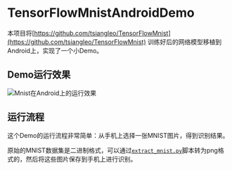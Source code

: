 # TensorFlowMnistAndroidDemo

本项目将[https://github.com/tsiangleo/TensorFlowMnist](https://github.com/tsiangleo/TensorFlowMnist) 训练好后的网络模型移植到Android上，实现了一个小Demo。

## Demo运行效果
![Mnist在Android上的运行效果](http://upload-images.jianshu.io/upload_images/5736962-f3c633f154f0df34.png?imageMogr2/auto-orient/strip%7CimageView2/2/w/300)

## 运行流程
这个Demo的运行流程非常简单：从手机上选择一张MNIST图片，得到识别结果。

原始的MNIST数据集是二进制格式，可以通过[```extract_mnist.py```](https://github.com/tsiangleo/TensorFlowMnist/blob/master/extract_mnist.py)脚本转为png格式的，然后将这些图片保存到手机上进行识别。